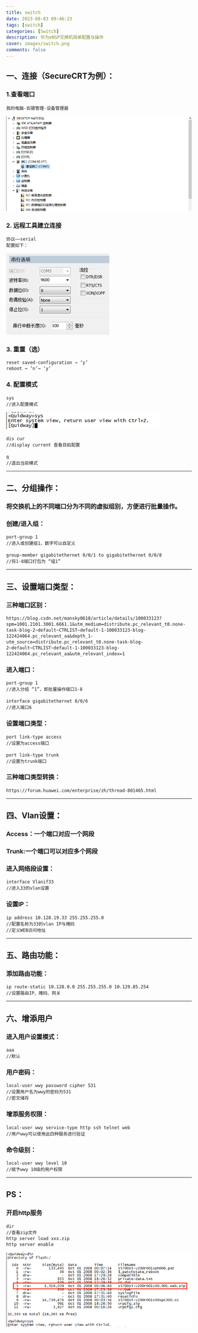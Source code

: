 ```yaml
---
title: switch
date: 2023-08-03 09:46:23
tags: [switch]
categories: [Switch]
description: 华为eNSP交换机简单配置与操作
cover: images/switch.png
comments: false
---
```


## 一、连接（SecureCRT为例）：
### 1.查看端口
    我的电脑-右键管理-设备管理器
![设备](switch/device.png)
### 2.	远程工具建立连接
    协议——serial
    配置如下：
![pic](switch/setting.png)
### 3.	重置（选）
    reset saved-configuration → ‘y’
    reboot → ‘n’→ ‘y’

### 4.	配置模式
    sys
    //进入配置模式
![sys](switch/sys.png)
    
    dis cur
    //display current 查看目前配置

    q
    //退出当前模式

*******************************************

## 二、分组操作：
### 将交换机上的不同端口分为不同的虚拟组别，方便进行批量操作。
### 创建/进入组：
    port-group 1
    //进入或创建组1，数字可以自定义

    group-member gigabitethernet 0/0/1 to gigabitethernet 0/0/8
    //将1-8端口打包为 “组1”

*******************************************

## 三、设置端口类型：
### 三种端口区别：
    https://blog.csdn.net/mansky0618/article/details/100033123?spm=1001.2101.3001.6661.1&utm_medium=distribute.pc_relevant_t0.none-task-blog-2~default~CTRLIST~default-1-100033123-blog-122424064.pc_relevant_aa&depth_1-utm_source=distribute.pc_relevant_t0.none-task-blog-2~default~CTRLIST~default-1-100033123-blog-122424064.pc_relevant_aa&utm_relevant_index=1
### 进入端口：
	port-group 1			
    //进入分组 “1”，即批量操作端口1-8

	interface gigabitethernet 0/0/6   
    //进入端口6
### 设置端口类型：
    port link-type access
    //设置为access端口

    port link-type trunk
    //设置为trunk端口

### 三种端口类型转换：
    https://forum.huawei.com/enterprise/zh/thread-801465.html
***
## 四、Vlan设置：
### Access：一个端口对应一个网段
### Trunk:一个端口可以对应多个网段

### 进入网络段设置：
    interface Vlanif33
    //进入33的vlan设置
### 设置IP：
    ip address 10.128.19.33 255.255.255.0
    //配置名称为33的vlan IP与掩码
    //定义WEB访问地址

***
## 五、路由功能：
### 添加路由功能：
    ip route-static 10.128.0.0 255.255.255.0 10.129.85.254
    //设置路由IP、掩码、网关

*******************************************

## 六、增添用户
### 进入用户设置模式：
    aaa
    //默认
### 用户密码：
    local-user wwy password cipher 531
    //设置用户名为wwy的密码为531
    //密文储存
### 增添服务权限：
    local-user wwy service-type http ssh telnet web
    //用户wwy可以使用此四种服务进行验证
### 命令级别：
    local-user wwy level 10
    //赋予wwy 10级的用户权限

*******************************************

## PS：
### 开启http服务
    dir
    //查看zip文件
    http server load xxx.zip
    http server enable
    
![http](switch/http.png)